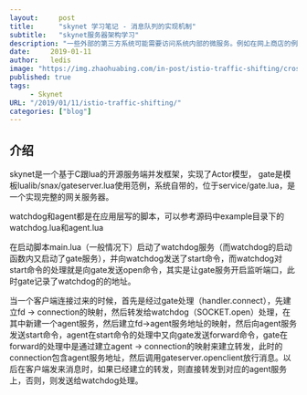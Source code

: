 ```yaml
---
layout:     post
title:      "skynet 学习笔记 - 消息队列的实现机制"
subtitle:   "skynet服务器架构学习"
description: "一些外部的第三方系统可能需要访问系统内部的微服务。例如在网上商店的例子中，外部的推荐服务可能需要接入系统，以获取商店的商品目录信息。相对于内部服务之间的访问而言，外部系统的访问需要进行严格的安全控制。"
date:     2019-01-11
author:   ledis
image: "https://img.zhaohuabing.com/in-post/istio-traffic-shifting/crossroads.png"
published: true
tags:
     - Skynet
URL: "/2019/01/11/istio-traffic-shifting/"
categories: ["blog"]
---
```


## 介绍

skynet是一个基于C跟lua的开源服务端并发框架，实现了Actor模型，
gate是模板lualib/snax/gateserver.lua使用范例，系统自带的，位于service/gate.lua，是一个实现完整的网关服务器。

watchdog和agent都是在应用层写的脚本，可以参考源码中example目录下的watchdog.lua和agent.lua

在启动脚本main.lua（一般情况下）启动了watchdog服务（而watchdog的启动函数内又启动了gate服务），并向watchdog发送了start命令，而watchdog对start命令的处理就是向gate发送open命令，其实是让gate服务开启监听端口，此时gate记录了watchdog的的地址。

当一个客户端连接过来的时候，首先是经过gate处理（handler.connect），先建立fd -> connection的映射，然后转发给watchdog（SOCKET.open）处理，在其中新建一个agent服务，然后建立fd->agent服务地址的映射，然后向agent服务发送start命令，agent在start命令的处理中又向gate发送forward命令，gate在forward的处理中是通过建立agent -> connection的映射来建立转发，此时的 connection包含agent服务地址，然后调用gateserver.openclient放行消息。以后在客户端发来消息时，如果已经建立的转发，则直接转发到对应的agent服务上，否则，则发送给watchdog处理。
